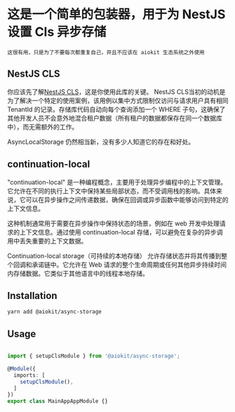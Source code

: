 # 这是一个简单的包装器，用于为 NestJS 设置 Cls 异步存储


```
这很有用，只是为了不要每次都重复自己，并且不应该在 aiokit 生态系统之外使用
```
## NestJS CLS
你应该先了解[NestJS CLS](https://papooch.github.io/nestjs-cls/)，这是你使用此库的关键。
NestJS CLS当初的动机是为了解决一个特定的使用案例，该用例以集中方式限制仅访问与请求用户具有相同 TenantId 的记录。存储库代码自动向每个查询添加一个 WHERE 子句，这确保了其他开发人员不会意外地混合租户数据（所有租户的数据都保存在同一个数据库中），而无需额外的工作。

AsyncLocalStorage 仍然相当新，没有多少人知道它的存在和好处。
## continuation-local
"continuation-local" 是一种编程概念，主要用于处理异步编程中的上下文管理。它允许在不同的执行上下文中保持某些局部状态，而不受调用栈的影响。具体来说，它可以在异步操作之间传递数据，确保在回调或异步函数中能够访问到特定的上下文信息。

这种机制通常用于需要在异步操作中保持状态的场景，例如在 web 开发中处理请求的上下文信息。通过使用 continuation-local 存储，可以避免在复杂的异步调用中丢失重要的上下文数据。

Continuation-local storage（可持续的本地存储） 允许存储状态并将其传播到整个回调和承诺链中。它允许在 Web 请求的整个生命周期或任何其他异步持续时间内存储数据。它类似于其他语言中的线程本地存储。
## Installation

```bash
yarn add @aiokit/async-storage
```

## Usage


```typescript

import { setupClsModule } from '@aiokit/async-storage';

@Module({
  imports: [
    setupClsModule(),
  ]
})
export class MainAppAppModule {}


```

